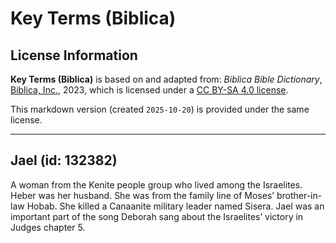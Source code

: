 # Key Terms (Biblica)

## License Information

**Key Terms (Biblica)** is based on and adapted from: _Biblica Bible Dictionary_, [Biblica, Inc.](https://www.biblica.com/), 2023, which is licensed under a [CC BY-SA 4.0 license](https://creativecommons.org/licenses/by-sa/4.0/legalcode.en).

This markdown version (created `2025-10-20`) is provided under the same license.



--------------------------------

## Jael (id: 132382)

A woman from the Kenite people group who lived among the Israelites. Heber was her husband. She was from the family line of Moses’ brother\-in\-law Hobab. She killed a Canaanite military leader named Sisera. Jael was an important part of the song Deborah sang about the Israelites’ victory in Judges chapter 5\.


